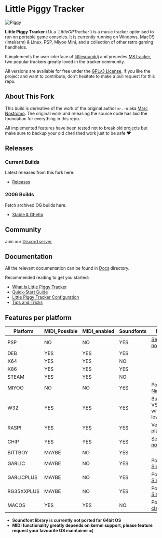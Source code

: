 # Little Piggy Tracker

![Piggy](https://github.com/user-attachments/assets/827fc87f-7751-48ae-9de1-60a5d9a3b5c2)

**Little Piggy Tracker** (f.k.a _'LittleGPTracker'_) is a music tracker optimised to run on portable game consoles. It is currently running on Windows, MacOS (intel/arm) & Linux, PSP, Miyoo Mini, and a collection of other retro gaming handhelds.

It implements the user interface of [littlesounddj](https://www.littlesounddj.com/lsd/index.php) and precedes [M8 tracker](https://www.dirtywave.com), two popular trackers greatly loved in the tracker community.

All versions are available for free under the [GPLv3 License](LICENSE). If you like the project and want to contribute, don't hesitate to make a pull request for this repo.

## About This Fork

This build is derivative of the work of the original author `m-.-n`
aka [Marc Nostromo](https://github.com/Mdashdotdashn/LittleGPTracker).
The original work and releasing the source code has laid the foundation for everything in this repo.

All implemented features have been tested not to break old
projects but make sure to backup your old cherished work
just to be safe &#9829;

## Releases

### Current Builds

Latest releases from this fork here:

- [Releases](https://github.com/djdiskmachine/LittleGPTracker/releases)

### 2006 Builds

Fetch archived OG builds here:

- [Stable & Ghetto](https://github.com/NinjasCL-archive/LittleGPTracker/releases/tag/v1)

## Community

Join our [Discord server](https://discord.gg/e4N2VM7sz6)

## Documentation

All the relevant documentation can be found in [Docs](docs) directory.

Recommended reading to get you started:

- [What is Little Piggy Tracker](docs/wiki/What-is-LittlePiggyTracker.md)
- [Quick-Start Guide](docs/wiki/quick_start_guide.md)
- [Little Piggy Tracker Configuration](docs/LittlePiggyTrackerConf.md)
- [Tips and Tricks](docs/wiki/tips_and_tricks.md)

## Features per platform

| Platform    | MIDI_Possible | MIDI_enabled | Soundfonts | Note                                 |
|-------------|---------------|--------------|------------|--------------------------------------|
| PSP         | NO            | NO           | YES        | [See notes](projects/resources/PSP/INSTALL_HOW_TO.txt) |
| DEB         | YES           | YES          | YES        |                                      |
| X64         | YES           | YES          | NO         |                                      |
| X86         | YES           | YES          | YES        |                                      |
| STEAM       | YES           | YES          | NO         |                                      |
| MIYOO       | NO            | NO           | YES        | Port by [Nine-H](https://ninethehacker.xyz) |
| W32         | YES           | YES          | YES        | Built in VS2008 with love            |
| RASPI       | YES           | YES          | YES        | Versatile platform                   |
| CHIP        | YES           | YES          | YES        | [See notes](projects/resources/CHIP/INSTALL_HOW_TO.txt) |
| BITTBOY     | MAYBE         | NO           | YES        |                                      |
| GARLIC      | MAYBE         | NO           | YES        | Port by [Simotek](http://simotek.net)|
| GARLICPLUS  | MAYBE         | NO           | YES        | Port by [Simotek](http://simotek.net)|
| RG35XXPLUS  | MAYBE         | NO           | YES        | Port by [Simotek](http://simotek.net)|
| MACOS       | YES           | YES          | NO         | Port by [clsource](https://genserver.social/clsource) |


* **Soundfont library is currently not ported for 64bit OS**
* **MIDI functionality __greatly__ depends on kernel support, please feature request your favourite OS maintainer =)**
